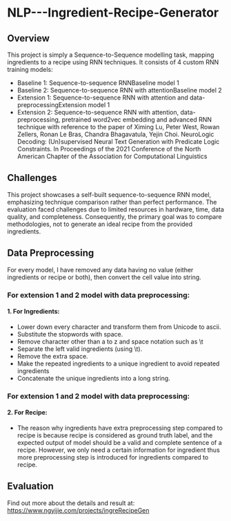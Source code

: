 # NLP---Ingredient-Recipe-Generator
## Overview
This project is simply a Sequence-to-Sequence modelling task, mapping ingredients to a recipe using RNN techniques. It consists of 4 custom RNN training models:
- Baseline 1: Sequence-to-sequence RNNBaseline model 1
- Baseline 2: Sequence-to-sequence RNN with attentionBaseline model 2
- Extension 1: Sequence-to-sequence RNN with attention and data-preprocessingExtension model 1
- Extension 2: Sequence-to-sequence RNN with attention, data-preprocessing, pretrained word2vec embedding and advanced RNN technique with reference to the paper of Ximing Lu, Peter West, Rowan Zellers, Ronan Le Bras, Chandra Bhagavatula, Yejin Choi. NeuroLogic Decoding: (Un)supervised Neural Text Generation with Predicate Logic Constraints. In Proceedings of the 2021 Conference of the North American Chapter of the Association for Computational Linguistics

## Challenges
This project showcases a self-built sequence-to-sequence RNN model, emphasizing technique comparison rather than perfect performance. The evaluation faced challenges due to limited resources in hardware, time, data quality, and completeness. Consequently, the primary goal was to compare methodologies, not to generate an ideal recipe from the provided ingredients.

## Data Preprocessing
For every model, I have removed any data having no value (either ingredients or recipe or both), then convert the cell value into string.

### For extension 1 and 2 model with data preprocessing:

#### 1. For Ingredients:
- Lower down every character and transform them from Unicode to ascii.
- Substitute the stopwords with space.
- Remove character other than a to z and space notation such as \t
- Separate the left valid ingredients (using \t).
- Remove the extra space.
- Make the repeated ingredients to a unique ingredient to avoid repeated ingredients
- Concatenate the unique ingredients into a long string.

### For extension 1 and 2 model with data preprocessing:

#### 2. For Recipe:
- The reason why ingredients have extra preprocessing step compared to recipe is because recipe is considered as ground truth label, and the expected output of model should be a valid and complete sentence of a recipe. However, we only need a certain information for ingredient thus more preprocessing step is introduced for ingredients compared to recipe.

## Evaluation
Find out more about the details and result at: https://www.ngyijie.com/projects/ingreRecipeGen 
